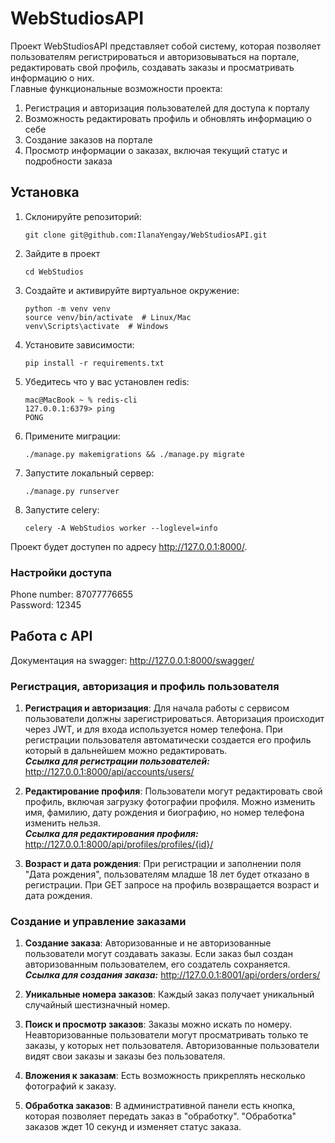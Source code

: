 # WebStudiosAPI

Проект WebStudiosAPI представляет собой систему, которая позволяет пользователям регистрироваться и авторизовываться на портале, редактировать свой профиль, создавать заказы и просматривать информацию о них. <br>
Главные функциональные возможности проекта: <br>
1. Регистрация и авторизация пользователей для доступа к порталу
2. Возможность редактировать профиль и обновлять информацию о себе
3. Создание заказов на портале
4. Просмотр информации о заказах, включая текущий статус и подробности заказа



## Установка

1. Склонируйте репозиторий:
   ```
   git clone git@github.com:IlanaYengay/WebStudiosAPI.git
   ```
2. Зайдите в проект
    ```
   cd WebStudios
    ```
3. Создайте и активируйте виртуальное окружение:
    ```
   python -m venv venv
   source venv/bin/activate  # Linux/Mac
   venv\Scripts\activate  # Windows
    ```
4. Установите зависимости:
   ```
   pip install -r requirements.txt
   ```
5. Убедитесь что у вас установлен redis:
    ```
   mac@MacBook ~ % redis-cli
   127.0.0.1:6379> ping
   PONG
   ```
   
6. Примените миграции:
   ```
   ./manage.py makemigrations && ./manage.py migrate
   ```
7. Запустите локальный сервер:
   ```
   ./manage.py runserver 
   ```
8. Запустите celery:
   ```
   celery -A WebStudios worker --loglevel=info
   ```
Проект будет доступен по адресу http://127.0.0.1:8000/. <br>

### Настройки доступа
Phone number: 87077776655 <br>
Password: 12345

## Работа с API
 
Документация на swagger:
http://127.0.0.1:8000/swagger/

### Регистрация, авторизация и профиль пользователя
1. **Регистрация и авторизация**: Для начала работы с сервисом пользователи должны зарегистрироваться. Авторизация происходит через JWT, и для входа используется номер телефона. При регистрации пользователя автоматически создается его профиль который в дальнейшем можно редактировать. <br>
 ***Ссылка для регистрации пользователей:*** http://127.0.0.1:8000/api/accounts/users/ 

2. **Редактирование профиля**: Пользователи могут редактировать свой профиль, включая загрузку фотографии профиля. Можно изменить имя, фамилию, дату рождения и биографию, но номер телефона изменить нельзя.<br>
 ***Ссылка для редактирования профиля:*** http://127.0.0.1:8000/api/profiles/profiles/{id}/

3. **Возраст и дата рождения**: При регистрации и заполнении поля "Дата рождения", пользователям младше 18 лет будет отказано в регистрации. При GET запросе на профиль возвращается возраст и дата рождения.


### Создание и управление заказами
1. **Создание заказа**: Авторизованные и не авторизованные пользователи могут создавать заказы. Если заказ был создан авторизованным пользователем, его создатель сохраняется. <br>
 ***Ссылка для создания заказа:*** http://127.0.0.1:8001/api/orders/orders/

2. **Уникальные номера заказов**: Каждый заказ получает уникальный случайный шестизначный номер.
3. **Поиск и просмотр заказов**: Заказы можно искать по номеру. Неавторизованные пользователи могут просматривать только те заказы, у которых нет пользователя. Авторизованные пользователи видят свои заказы и заказы без пользователя.
4. **Вложения к заказам**: Есть возможность прикреплять несколько фотографий к заказу.
5. **Обработка заказов**: В административной панели есть кнопка, которая позволяет передать заказ в "обработку". "Обработка" заказов ждет 10 секунд и изменяет статус заказа.







